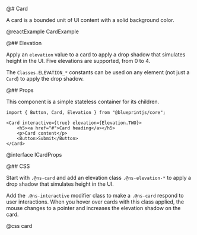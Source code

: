 @# Card

A card is a bounded unit of UI content with a solid background color.

@reactExample CardExample

@## Elevation

Apply an `elevation` value to a card to apply a drop shadow that simulates
height in the UI. Five elevations are supported, from 0 to 4.

The `Classes.ELEVATION_*` constants can be used on any element (not just a
`Card`) to apply the drop shadow.

@## Props

This component is a simple stateless container for its children.

```tsx
import { Button, Card, Elevation } from "@blueprintjs/core";

<Card interactive={true} elevation={Elevation.TWO}>
    <h5><a href="#">Card heading</a></h5>
    <p>Card content</p>
    <Button>Submit</Button>
</Card>
```

@interface ICardProps

@## CSS

Start with `.@ns-card` and add an elevation class `.@ns-elevation-*` to apply a
drop shadow that simulates height in the UI.

Add the `.@ns-interactive` modifier class to make a `.@ns-card` respond to user
interactions. When you hover over cards with this class applied, the mouse
changes to a pointer and increases the elevation shadow on the card.

@css card
